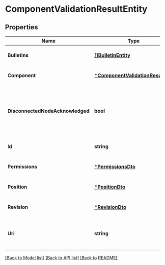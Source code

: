 # ComponentValidationResultEntity

## Properties
Name | Type | Description | Notes
------------ | ------------- | ------------- | -------------
**Bulletins** | [**[]BulletinEntity**](BulletinEntity.md) | The bulletins for this component. | [optional] [default to null]
**Component** | [***ComponentValidationResultDto**](ComponentValidationResultDTO.md) |  | [optional] [default to null]
**DisconnectedNodeAcknowledged** | **bool** | Acknowledges that this node is disconnected to allow for mutable requests to proceed. | [optional] [default to null]
**Id** | **string** | The id of the component. | [optional] [default to null]
**Permissions** | [***PermissionsDto**](PermissionsDTO.md) |  | [optional] [default to null]
**Position** | [***PositionDto**](PositionDTO.md) |  | [optional] [default to null]
**Revision** | [***RevisionDto**](RevisionDTO.md) |  | [optional] [default to null]
**Uri** | **string** | The URI for futures requests to the component. | [optional] [default to null]

[[Back to Model list]](../README.md#documentation-for-models) [[Back to API list]](../README.md#documentation-for-api-endpoints) [[Back to README]](../README.md)

